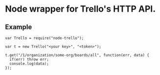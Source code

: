 Node wrapper for Trello's HTTP API.
====

## Example

    var Trello = require("node-trello");

    var t = new Trello("<your key>", "<token>");

    t.get("/1/organization/some-org/boards/all", function(err, data) {
      if(err) throw err;
      console.log(data);
    });
